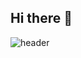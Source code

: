 ## Hi there 👋

![header](https://capsule-render.vercel.app/api?type=transparent&color=random&height=100&section=header&text=Welcome%20to%20000miiin%20GITHUB&fontSize=70)
